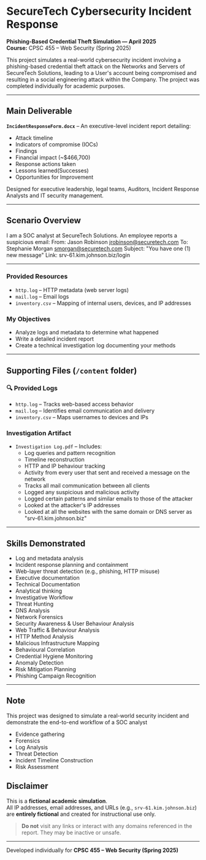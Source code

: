 # SecureTech Cybersecurity Incident Response

**Phishing-Based Credential Theft Simulation — April 2025**  
**Course:** CPSC 455 – Web Security (Spring 2025)

This project simulates a real-world cybersecurity incident involving a phishing-based credential theft attack on the Networks and Servers of SecureTech Solutions, leading to a User's account being compromised and resulting in a social engineering attack within the Company. The project was completed individually for academic purposes.

---

## Main Deliverable

**`IncidentResponseForm.docx`** – An executive-level incident report detailing:

-  Attack timeline  
-  Indicators of compromise (IOCs)
-  Findings
-  Financial impact (~$466,700)  
-  Response actions taken  
-  Lessons learned(Successes)
-  Opportunities for Improvement  

Designed for executive leadership, legal teams, Auditors, Incident Response Analysts and IT security management.

---

## Scenario Overview

I am a SOC analyst at SecureTech Solutions. An employee reports a suspicious email:
From: Jason Robinson jrobinson@securetech.com
To: Stephanie Morgan smorgan@securetech.com
Subject: "You have one (1) new message"
Link: srv-61.kim.johnson.biz/login

---

### Provided Resources

- `http.log` – HTTP metadata (web server logs)  
- `mail.log` – Email logs  
- `inventory.csv` – Mapping of internal users, devices, and IP addresses

### My Objectives

- Analyze logs and metadata to determine what happened  
- Write a detailed incident report  
- Create a technical investigation log documenting your methods

---

## Supporting Files (`/content` folder)

### 🔍 Provided Logs

- `http.log` – Tracks web-based access behavior  
- `mail.log` – Identifies email communication and delivery  
- `inventory.csv` – Maps usernames to devices and IPs  

### Investigation Artifact

- `Investigation Log.pdf` – Includes:
  - Log queries and pattern recognition  
  - Timeline reconstruction  
  - HTTP and IP behaviour tracking
  - Activity from every user that sent and received a message on the network
  - Tracks all mail communication between all clients
  - Logged any suspicious and malicious activity
  - Logged certain patterns and similar emails to those of the attacker
  - Looked at the attacker's IP addresses
  - Looked at all the websites with the same domain or DNS server as "srv-61.kim.johnson.biz"
---


## Skills Demonstrated

- Log and metadata analysis  
- Incident response planning and containment  
- Web-layer threat detection (e.g., phishing, HTTP misuse)  
- Executive documentation
- Technical Documentation 
- Analytical thinking
- Investigative Workflow 
- Threat Hunting
- DNS Analysis
- Network Forensics
- Security Awareness & User Behaviour Analysis
- Web Traffic & Behaviour Analysis
- HTTP Method Analysis
- Malicious Infrastructure Mapping
- Behavioural Correlation
- Credential Hygiene Monitoring
- Anomaly Detection
- Risk Mitigation Planning
- Phishing Campaign Recognition

---



## Note

This project was designed to simulate a real-world security incident and demonstrate the end-to-end workflow of a SOC analyst

- Evidence gathering
- Forensics
- Log Analysis
- Threat Detection
- Incident Timeline Construction
- Risk Assessment




## Disclaimer

This is a **fictional academic simulation**.  
All IP addresses, email addresses, and URLs (e.g., `srv-61.kim.johnson.biz`) are **entirely fictional** and created for instructional use only.

> **Do not** visit any links or interact with any domains referenced in the report. They may be inactive or unsafe.

---

 Developed individually for **CPSC 455 – Web Security (Spring 2025)**  

